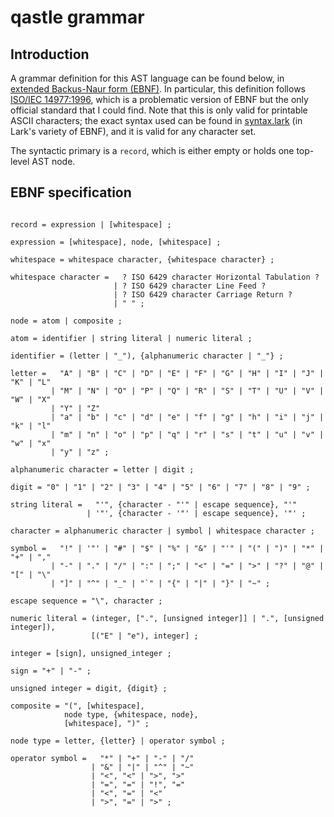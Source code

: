 # qastle grammar

## Introduction

A grammar definition for this AST language can be found below, in [extended Backus-Naur form (EBNF)](https://en.wikipedia.org/wiki/Extended_Backus-Naur_form). In particular, this definition follows [ISO/IEC 14977:1996](https://www.cl.cam.ac.uk/~mgk25/iso-14977.pdf), which is a problematic version of EBNF but the only official standard that I could find. Note that this is only valid for printable ASCII characters; the exact syntax used can be found in [syntax.lark](/qastle/syntax.lark) (in Lark's variety of EBNF), and it is valid for any character set.

The syntactic primary is a `record`, which is either empty or holds one top-level AST node.

## EBNF specification

```ebnf

record = expression | [whitespace] ;

expression = [whitespace], node, [whitespace] ;

whitespace = whitespace character, {whitespace character} ;

whitespace character =   ? ISO 6429 character Horizontal Tabulation ?
                       | ? ISO 6429 character Line Feed ?
                       | ? ISO 6429 character Carriage Return ?
                       | " " ;

node = atom | composite ;

atom = identifier | string literal | numeric literal ;

identifier = (letter | "_"), {alphanumeric character | "_"} ;

letter =   "A" | "B" | "C" | "D" | "E" | "F" | "G" | "H" | "I" | "J" | "K" | "L"
         | "M" | "N" | "O" | "P" | "Q" | "R" | "S" | "T" | "U" | "V" | "W" | "X"
         | "Y" | "Z"
         | "a" | "b" | "c" | "d" | "e" | "f" | "g" | "h" | "i" | "j" | "k" | "l"
         | "m" | "n" | "o" | "p" | "q" | "r" | "s" | "t" | "u" | "v" | "w" | "x"
         | "y" | "z" ;

alphanumeric character = letter | digit ;

digit = "0" | "1" | "2" | "3" | "4" | "5" | "6" | "7" | "8" | "9" ;

string literal =   "'", {character - "'" | escape sequence}, "'"
                 | '"', {character - '"' | escape sequence}, '"' ;

character = alphanumeric character | symbol | whitespace character ;

symbol =   "!" | '"' | "#" | "$" | "%" | "&" | "'" | "(" | ")" | "*" | "+" | ","
         | "-" | "." | "/" | ":" | ";" | "<" | "=" | ">" | "?" | "@" | "[" | "\"
         | "]" | "^" | "_" | "`" | "{" | "|" | "}" | "~" ;

escape sequence = "\", character ;

numeric literal = (integer, [".", [unsigned integer]] | ".", [unsigned integer]),
                  [("E" | "e"), integer] ;

integer = [sign], unsigned_integer ;

sign = "+" | "-" ;

unsigned integer = digit, {digit} ;

composite = "(", [whitespace],
            node type, {whitespace, node},
            [whitespace], ")" ;

node type = letter, {letter} | operator symbol ;

operator symbol =   "*" | "+" | "-" | "/"
                  | "&" | "|" | "^" | "~"
                  | "<", "<" | ">", ">"
                  | "=", "=" | "!", "="
                  | "<", "=" | "<"
                  | ">", "=" | ">" ;

```
